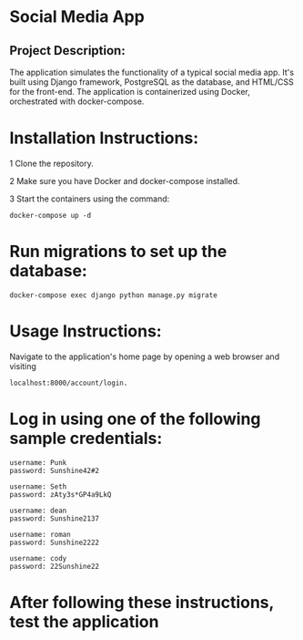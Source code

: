 # Social Media App
## Project Description:
The application simulates the functionality of a typical social media app. It's built using Django framework, PostgreSQL as the database, and HTML/CSS for the front-end. The application is containerized using Docker, orchestrated with docker-compose.

# Installation Instructions:
1 Clone the repository.

2 Make sure you have Docker and docker-compose installed.

3 Start the containers using the command:
  
    docker-compose up -d

# Run migrations to set up the database:

    docker-compose exec django python manage.py migrate

# Usage Instructions:

Navigate to the application's home page by opening a web browser and visiting 

    localhost:8000/account/login.
    
# Log in using one of the following sample credentials:

    username: Punk
    password: Sunshine42#2
    
    username: Seth
    password: zAty3s*GP4a9LkQ
    
    username: dean
    password: Sunshine2137
    
    username: roman
    password: Sunshine2222
    
    username: cody
    password: 22Sunshine22

# After following these instructions, test the application
